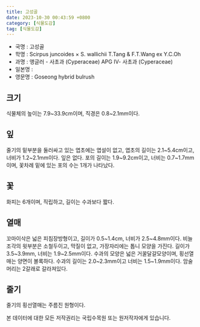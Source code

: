 ```yaml
---
title: 고성골
date: 2023-10-30 00:43:59 +0800
category: [식물도감]
tag: [식물도감]
---
```




- 국명 : 고성골
- 학명 : Scirpus juncoides × S. wallichii T.Tang & F.T.Wang ex Y.C.Oh
- 과명 : 앵글러 - 사초과 (Cyperaceae) APG Ⅳ- 사초과 (Cyperaceae)
- 일본명 : 
- 영문명 : Goseong hybrid bulrush


## 크기
식물체의 높이는 7.9~33.9cm이며, 직경은 0.8~2.1mm이다.
## 잎
줄기의 밑부분을 둘러싸고 있는 엽초에는 엽설이 없고, 엽초의 길이는 2.1~5.4cm이고, 너비가 1.2~2.1mm이다. 잎은 없다. 포의 길이는 1.9~9.2cm이고, 너비는 0.7~1.7mm이며, 꽃차례 밑에 있는 포의 수는 1개가 나타났다.
## 꽃
화피는 6개이며, 직립하고, 길이는 수과보다 짧다.
## 열매
꼬마이삭은 넓은 피침장방형이고, 길이가 0.5~1.4cm, 너비가 2.5~4.8mm이다. 비늘조각의 윗부분은 소철두이고, 막질이 없고, 가장자리에는 톱니 모양을 가진다. 길이가 3.5~3.9mm, 너비는 1.9~2.5mm이다. 수과의 모양은 넓은 거꿀달걀모양이며, 횡선열매는 양면이 볼록하다. 수과의 길이는 2.0~2.3mm이고 너비는 1.5~1.9mm이다. 암술머리는 2갈래로 갈라져있다. 
## 줄기
줄기의 횡선열매는 주름진 원형이다.






본 데이터에 대한 모든 저작권리는 국립수목원 또는 원저작자에게 있습니다.
